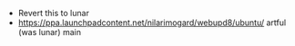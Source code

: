 - Revert this to lunar
- https://ppa.launchpadcontent.net/nilarimogard/webupd8/ubuntu/   artful (was lunar) main